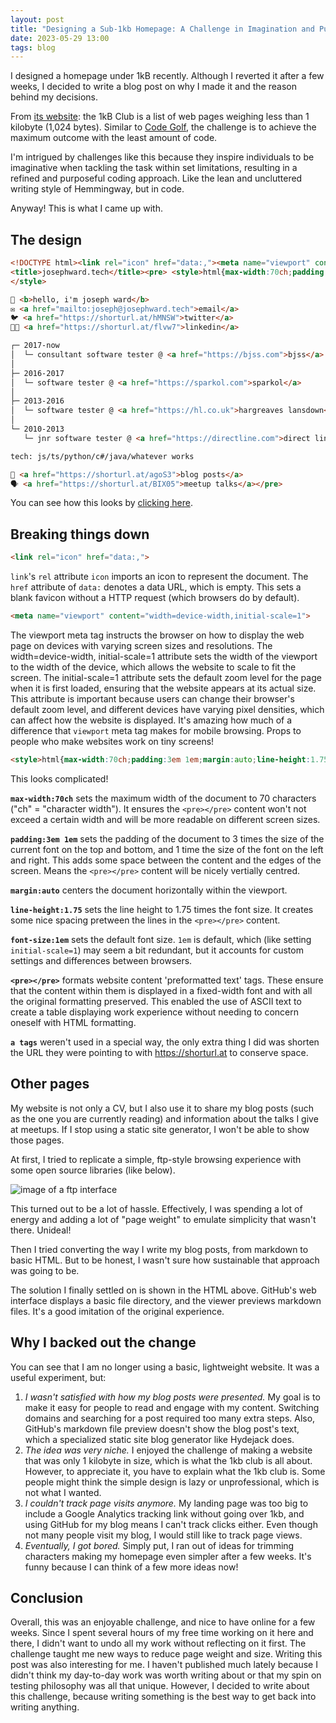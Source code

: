 ```yaml
---
layout: post
title: "Designing a Sub-1kb Homepage: A Challenge in Imagination and Purposeful Coding Approach"
date: 2023-05-29 13:00
tags: blog
---
```


I designed a homepage under 1kB recently. Although I reverted it after a few weeks, I decided to write a blog post on why I made it and the reason behind my decisions.

From [its website](https://1kb.club/): the 1kB Club is a list of web pages weighing less than 1 kilobyte (1,024 bytes). Similar to [Code Golf](https://code.golf/), the challenge is to achieve the maximum outcome with the least amount of code.

I'm intrigued by challenges like this because they inspire individuals to be imaginative when tackling the task within set limitations, resulting in a refined and purposeful coding approach. Like the lean and uncluttered writing style of Hemmingway, but in code.

Anyway! This is what I came up with.

## The design
~~~html
<!DOCTYPE html><link rel="icon" href="data:,"><meta name="viewport" content="width=device-width,initial-scale=1">
<title>josephward.tech</title><pre> <style>html{max-width:70ch;padding:3em 1em;margin:auto;line-height:1.75;font-size:1em}
</style>

👋 <b>hello, i'm joseph ward</b>
✉️ <a href="mailto:joseph@josephward.tech">email</a>
🐦 <a href="https://shorturl.at/hMNSW">twitter</a>
🧑‍💻 <a href="https://shorturl.at/flvw7">linkedin</a>

┌─ 2017-now
│  └─ consultant software tester @ <a href="https://bjss.com">bjss</a>
│ 
├─ 2016-2017
│  └─ software tester @ <a href="https://sparkol.com">sparkol</a>
│
├─ 2013-2016
│  └─ software tester @ <a href="https://hl.co.uk">hargreaves lansdown</a>
│
└─ 2010-2013
   └─ jnr software tester @ <a href="https://directline.com">direct line</a>

tech: js/ts/python/c#/java/whatever works

📝 <a href="https://shorturl.at/agoS3">blog posts</a>
🗣 <a href="https://shorturl.at/BIX05">meetup talks</a></pre>

~~~

You can see how this looks by [clicking here]().

## Breaking things down
~~~html
<link rel="icon" href="data:,">
~~~

`link`'s `rel` attribute `icon` imports an icon to represent the document. The `href` attribute of `data:` denotes a data URL, which is empty. This sets a blank favicon without a HTTP request (which browsers do by default).

~~~html
<meta name="viewport" content="width=device-width,initial-scale=1">
~~~

The viewport meta tag instructs the browser on how to display the web page on devices with varying screen sizes and resolutions. The width=device-width, initial-scale=1 attribute sets the width of the viewport to the width of the device, which allows the website to scale to fit the screen. The initial-scale=1 attribute sets the default zoom level for the page when it is first loaded, ensuring that the website appears at its actual size. This attribute is important because users can change their browser's default zoom level, and different devices have varying pixel densities, which can affect how the website is displayed. It's amazing how much of a difference that `viewport` meta tag makes for mobile browsing. Props to people who make websites work on tiny screens!

~~~html
<style>html{max-width:70ch;padding:3em 1em;margin:auto;line-height:1.75;font-size:1em}</style>
~~~

This looks complicated!

**`max-width:70ch`** sets the maximum width of the document to 70 characters ("ch" = "character width"). It ensures the `<pre></pre>` content won't not exceed a certain width and will be more readable on different screen sizes.

**`padding:3em 1em`** sets the padding of the document to 3 times the size of the current font on the top and bottom, and 1 time the size of the font on the left and right. This adds some space between the content and the edges of the screen. Means the `<pre></pre>` content will be nicely vertially centred. 

**`margin:auto`** centers the document horizontally within the viewport.

**`line-height:1.75`** sets the line height to 1.75 times the font size. It creates some nice spacing pretween the lines in the `<pre></pre>` content.

**`font-size:1em`** sets the default font size. `1em` is default, which (like setting `initial-scale=1`) may seem a bit redundant, but it accounts for custom settings and differences between browsers.

**`<pre></pre>`** formats website content 'preformatted text' tags. These ensure that the content within them is displayed in a fixed-width font and with all the original formatting preserved. This enabled the use of ASCII text to create a table displaying work experience without needing to concern oneself with HTML formatting.

**`a tags`** weren't used in a special way, the only extra thing I did was shorten the URL they were pointing to with https://shorturl.at to conserve space.

## Other pages
My website is not only a CV, but I also use it to share my blog posts (such as the one you are currently reading) and information about the talks I give at meetups. If I stop using a static site generator, I won't be able to show those pages.

At first, I tried to replicate a simple, ftp-style browsing experience with some open source libraries (like below).

![image of a ftp interface](https://josephward.tech/assets/img/ftp.png) 

This turned out to be a lot of hassle. Effectively, I was spending a lot of energy and adding a lot of "page weight" to emulate simplicity that wasn't there. Unideal!

Then I tried converting the way I write my blog posts, from markdown to basic HTML. But to be honest, I wasn't sure how sustainable that approach was going to be.

The solution I finally settled on is shown in the HTML above. GitHub's web interface displays a basic file directory, and the viewer previews markdown files. It's a good imitation of the original experience.

## Why I backed out the change
You can see that I am no longer using a basic, lightweight website. It was a useful experiment, but:

1. _I wasn't satisfied with how my blog posts were presented._ My goal is to make it easy for people to read and engage with my content. Switching domains and searching for a post required too many extra steps. Also, GitHub's markdown file preview doesn't show the blog post's text, which a specialized static site blog generator like Hydejack does.
2. _The idea was very niche._ I enjoyed the challenge of making a website that was only 1 kilobyte in size, which is what the 1kb club is all about. However, to appreciate it, you have to explain what the 1kb club is. Some people might think the simple design is lazy or unprofessional, which is not what I wanted.
3. _I couldn't track page visits anymore._ My landing page was too big to include a Google Analytics tracking link without going over 1kb, and using GitHub for my blog means I can't track clicks either. Even though not many people visit my blog, I would still like to track page views. 
4. _Eventually, I got bored._ Simply put, I ran out of ideas for trimming characters making my homepage even simpler after a few weeks. It's funny because I can think of a few more ideas now!

## Conclusion

Overall, this was an enjoyable challenge, and nice to have online for a few weeks. Since I spent several hours of my free time working on it here and there, I didn't want to undo all my work without reflecting on it first. The challenge taught me new ways to reduce page weight and size. Writing this post was also interesting for me. I haven't published much lately because I didn't think my day-to-day work was worth writing about or that my spin on testing philosophy was all that unique. However, I decided to write about this challenge, because writing something is the best way to get back into writing anything. 

